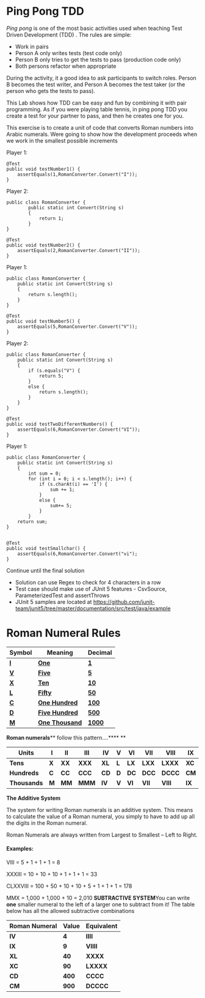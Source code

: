 # Ping Pong TDD

*Ping pong* is one of the most basic activities used when teaching Test Driven Development (TDD) . The rules are simple:

- Work in pairs
- Person A only writes tests (test code only)
- Person B only tries to get the tests to pass (production code only)
- Both persons refactor when appropriate

During the activity, it a good idea to ask participants to switch roles. Person B becomes the test writer, and Person A becomes the test taker (or the person who gets the tests to pass).

This Lab shows how TDD can be easy and fun by combining it with pair programming. As if you were playing table tennis, in ping pong TDD you create a test for your partner to pass, and then he creates one for you.

 

This exercise is to create a unit of code that converts Roman numbers into Arabic numerals. Were going to show how the development proceeds when we work in the smallest possible increments

Player 1:

```
@Test
public void testNumber1() {
    assertEquals(1,RomanConverter.Convert("I"));
}

```

Player 2:

```
public class RomanConverter {
        public static int Convert(String s) 
        {
            return 1;
        }
}

@Test
public void testNumber2() {
    assertEquals(2,RomanConverter.Convert("II"));
}

```

Player 1:

```
public class RomanConverter {
    public static int Convert(String s) 
    {
        return s.length();
    }
}

@Test
public void testNumber5() {
    assertEquals(5,RomanConverter.Convert("V"));
}

```

Player 2:

```
public class RomanConverter {
    public static int Convert(String s) 
    {
        if (s.equals("V") {
            return 5;
        }
        else {
            return s.length();
        }
    }
}

@Test
public void testTwoDifferentNumbers() {
    assertEquals(6,RomanConverter.Convert("VI"));
}

```

Player 1:

```
public class RomanConverter {
    public static int Convert(String s) 
    {
        int sum = 0;
        for (int i = 0; i < s.length(); i++) {
            if (s.charAt(i) == 'I') {
                sum += 1;
            }
            else {
                sum+= 5;
            }
        }
    return sum;
}


@Test
public void testSmallchar() {
    assertEquals(6,RomanConverter.Convert("vi");
}

```

Continue until the final solution

- Solution can use Regex to check for 4 characters in a row
- Test case should make use of  JUnit 5 features - CsvSource, ParameterizedTest and assertThrows
- JUnit 5 samples are located at https://github.com/junit-team/junit5/tree/master/documentation/src/test/java/example

# 

# Roman Numeral Rules

 

| **Symbol**                           | **Meaning**                              | **Decimal**                              |
| ------------------------------------ | ---------------------------------------- | ---------------------------------------- |
| [**I**](http://changelog.ca/topic/I) | [**One**](http://changelog.ca/topic/One) | [**1**](http://changelog.ca/topic/1)     |
| [**V**](http://changelog.ca/topic/V) | [**Five**](http://changelog.ca/topic/Five) | [**5**](http://changelog.ca/topic/5)     |
| [**X**](http://changelog.ca/topic/X) | [**Ten**](http://changelog.ca/topic/Ten) | [**10**](http://changelog.ca/topic/10)   |
| [**L**](http://changelog.ca/topic/L) | [**Fifty**](http://changelog.ca/topic/Fifty) | [**50**](http://changelog.ca/topic/50)   |
| [**C**](http://changelog.ca/topic/C) | [**One Hundred**](http://changelog.ca/topic/One%20Hundred) | [**100**](http://changelog.ca/topic/100) |
| [**D**](http://changelog.ca/topic/D) | [**Five Hundred**](http://changelog.ca/topic/Five%20Hundred) | [**500**](http://changelog.ca/topic/500) |
| [**M**](http://changelog.ca/topic/M) | [**One Thousand**](http://changelog.ca/topic/One%20Thousand) | [**1000**](http://changelog.ca/topic/1000) |

 

**Roman numerals**** follow this pattern….****   **

| **Units**     | **I** | **II** | **III** | **IV** | **V** | **VI** | **VII** | **VIII** | **IX** |
| ------------- | ----- | ------ | ------- | ------ | ----- | ------ | ------- | -------- | ------ |
| **Tens**      | **X** | **XX** | **XXX** | **XL** | **L** | **LX** | **LXX** | **LXXX** | **XC** |
| **Hundreds**  | **C** | **CC** | **CCC** | **CD** | **D** | **DC** | **DCC** | **DCCC** | **CM** |
| **Thousands** | **M** | **MM** | **MMM** | **IV** | **V** | **VI** | **VII** | **VIII** | **IX** |

 

**The Additive System**

The system for writing Roman numerals is an additive system. This means to calculate the value of a Roman numeral, you simply to have to add up all the digits in the Roman numeral.

Roman Numerals are always written from Largest to Smallest – Left to Right.

#### Examples:

VIII = 5 + 1 + 1 + 1 = 8

XXXIII = 10 + 10 + 10 + 1 + 1 + 1 = 33

CLXXVIII = 100 + 50 + 10 + 10 + 5 + 1 + 1 + 1 = 178

MMX = 1,000 + 1,000 + 10 = 2,010
**SUBTRACTIVE SYSTEM**You can write **one** smaller numeral to the left of a larger one to subtract from it! The table below has all the allowed subtractive combinations

| **Roman Numeral** | **Value** | **Equivalent** |
| ----------------- | --------- | -------------- |
| **IV**            | **4**     | **IIII**       |
| **IX**            | **9**     | **VIIII**      |
| **XL**            | **40**    | **XXXX**       |
| **XC**            | **90**    | **LXXXX**      |
| **CD**            | **400**   | **CCCC**       |
| **CM**            | **900**   | **DCCCC**      |
